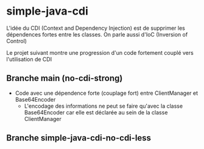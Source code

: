 # simple-java-cdi

L'idée du CDI (Context and Dependency Injection) est de supprimer les dépendences fortes
entre les classes. On parle aussi d'IoC (Inversion of Control)

Le projet suivant montre une progression d'un code fortement couplé vers l'utilisation de CDI

## Branche main (no-cdi-strong)
- Code avec une dépendence forte (couplage fort) entre ClientManager et Base64Encoder
  - L'encodage des informations ne peut se faire qu'avec la classe Base64Encoder car elle est déclarée au sein de la classe ClientManager

## Branche simple-java-cdi-no-cdi-less
